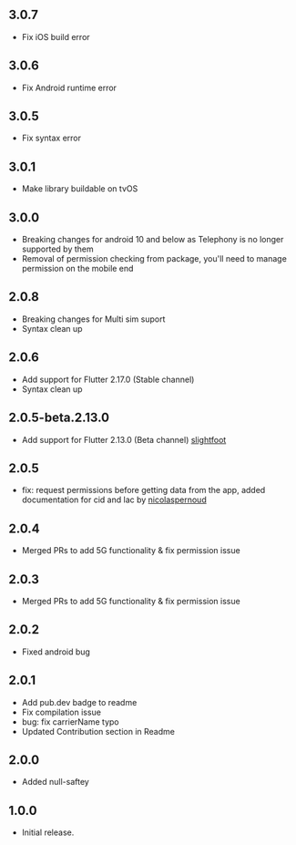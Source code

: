 ## 3.0.7
* Fix iOS build error 

## 3.0.6
* Fix Android runtime error 

## 3.0.5
* Fix syntax error 

## 3.0.1
* Make library buildable on tvOS 

## 3.0.0
* Breaking changes for android 10 and below as Telephony is no longer supported by them 
* Removal of permission checking from package, you'll need to manage permission on the mobile end 

## 2.0.8
* Breaking changes for Multi sim suport
* Syntax clean up

## 2.0.6
* Add support for Flutter 2.17.0 (Stable channel)
* Syntax clean up

## 2.0.5-beta.2.13.0
* Add support for Flutter 2.13.0 (Beta channel) [slightfoot](https://github.com/slightfoot)

## 2.0.5
* fix: request permissions before getting data from the app, added documentation for cid and lac  by [nicolaspernoud](https://github.com/nicolaspernoud)

## 2.0.4
* Merged PRs to add 5G functionality & fix permission issue

## 2.0.3
* Merged PRs to add 5G functionality & fix permission issue

## 2.0.2
* Fixed android bug
## 2.0.1
* Add pub.dev badge to readme 
* Fix compilation issue 
* bug: fix carrierName typo
* Updated Contribution section in Readme 

## 2.0.0
* Added null-saftey

## 1.0.0
* Initial release.

